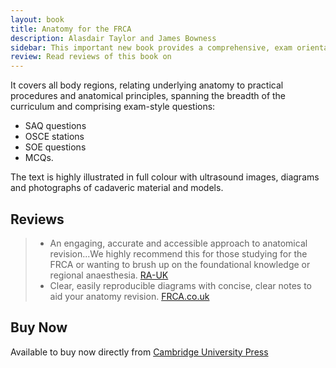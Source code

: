 ```yaml
---
layout: book
title: Anatomy for the FRCA
description: Alasdair Taylor and James Bowness
sidebar: This important new book provides a comprehensive, exam orientated clinical anatomy book for anaesthetists preparing for all parts of the FRCA exam. This is the first anatomy book specifically orientated for the FRCA exam, making it an essential resource for anaesthetists preparing for all parts of the FRCA examination.
review: Read reviews of this book on
---
```


It covers all body regions, relating underlying anatomy to practical procedures and anatomical principles, spanning the breadth of the curriculum and comprising exam-style questions:

- SAQ questions
- OSCE stations
- SOE questions
- MCQs.

The text is highly illustrated in full colour with ultrasound images, diagrams and photographs of cadaveric material and models.

## Reviews

> - An engaging, accurate and accessible approach to anatomical revision...We highly recommend this for those studying for the FRCA or wanting to brush up on the foundational knowledge or regional anaesthesia. [RA-UK](https://www.ra-uk.org/index.php/anatomy-for-frca)
> - Clear, easily reproducible diagrams with concise, clear notes to aid your anatomy revision. [FRCA.co.uk](https://frca.co.uk/Page.aspx?id=160)

## Buy Now

Available to buy now directly from [Cambridge University Press](https://www.cambridge.org/gb/academic/subjects/medicine/anesthesia-intensive-care-pain-management/anatomy-frca?format=PB)
